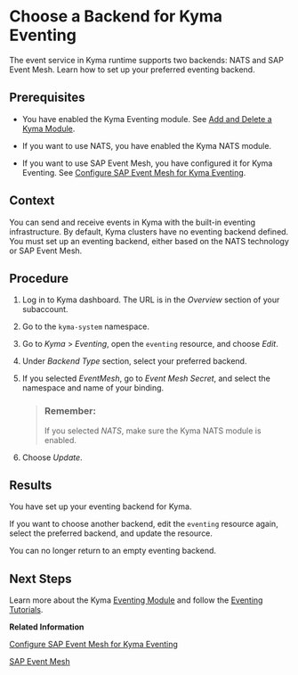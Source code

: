 <!-- loio08dfcdcaf4ff4914b70c8173731a9188 -->

# Choose a Backend for Kyma Eventing

The event service in Kyma runtime supports two backends: NATS and SAP Event Mesh. Learn how to set up your preferred eventing backend.



<a name="loio08dfcdcaf4ff4914b70c8173731a9188__prereq_uvp_3w3_dzb"/>

## Prerequisites

-   You have enabled the Kyma Eventing module. See [Add and Delete a Kyma Module](../50-administration-and-ops/add-and-delete-a-kyma-module-1b548e9.md#loio1b548e9ad4744b978b8b595288b0cb5c).

-   If you want to use NATS, you have enabled the Kyma NATS module.

-   If you want to use SAP Event Mesh, you have configured it for Kyma Eventing. See [Configure SAP Event Mesh for Kyma Eventing](configure-sap-event-mesh-for-kyma-eventing-407d126.md).




<a name="loio08dfcdcaf4ff4914b70c8173731a9188__context_fhs_qf3_3rb"/>

## Context

You can send and receive events in Kyma with the built-in eventing infrastructure. By default, Kyma clusters have no eventing backend defined. You must set up an eventing backend, either based on the NATS technology or SAP Event Mesh.



<a name="loio08dfcdcaf4ff4914b70c8173731a9188__steps_afw_5f3_3rb"/>

## Procedure

1.  Log in to Kyma dashboard. The URL is in the *Overview* section of your subaccount.

2.  Go to the `kyma-system` namespace.

3.  Go to *Kyma* \> *Eventing*, open the `eventing` resource, and choose *Edit*.

4.  Under *Backend Type* section, select your preferred backend.

5.  If you selected *EventMesh*, go to *Event Mesh Secret*, and select the namespace and name of your binding.

    > ### Remember:  
    > If you selected *NATS*, make sure the Kyma NATS module is enabled.

6.  Choose *Update*.




<a name="loio08dfcdcaf4ff4914b70c8173731a9188__result_usl_5ls_5zb"/>

## Results

You have set up your eventing backend for Kyma.

If you want to choose another backend, edit the `eventing` resource again, select the preferred backend, and update the resource.

You can no longer return to an empty eventing backend.



<a name="loio08dfcdcaf4ff4914b70c8173731a9188__postreq_i2m_jms_5zb"/>

## Next Steps

Learn more about the Kyma [Eventing Module](https://kyma-project.io/#/eventing-manager/user/README) and follow the [Eventing Tutorials](https://kyma-project.io/#/eventing-manager/user/tutorials/evnt-01-prerequisites).

**Related Information**  


[Configure SAP Event Mesh for Kyma Eventing](configure-sap-event-mesh-for-kyma-eventing-407d126.md "If you want to use SAP Event Mesh as backend for Kyma Eventing, you must first set up the credentials.")

[SAP Event Mesh](https://help.sap.com/viewer/product/SAP_EM/Cloud/en-US)

